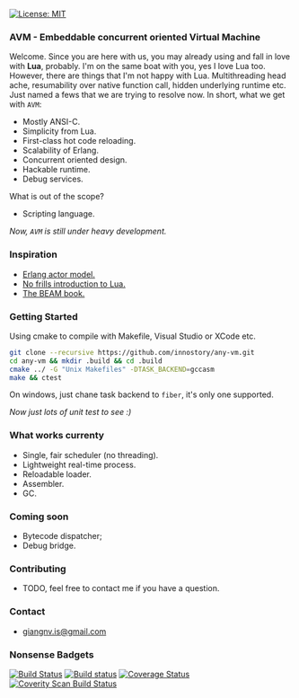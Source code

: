 [![License: MIT](https://img.shields.io/badge/License-MIT-blue.svg)](https://opensource.org/licenses/MIT)

### AVM - Embeddable concurrent oriented Virtual Machine

Welcome. Since you are here with us, you may already using and fall in love with **Lua**, probably. I'm on the same boat with you, yes I love Lua too. However, there are things that I'm not happy with Lua. Multithreading head ache, resumability over native function call, hidden underlying runtime etc. Just named a fews that we are trying to resolve now. In short, what we get with `AVM`:

- Mostly ANSI-C.
- Simplicity from Lua.
- First-class hot code reloading.
- Scalability of Erlang.
- Concurrent oriented design.
- Hackable runtime.
- Debug services.

What is out of the scope?

- Scripting language.

*Now, `AVM` is still under heavy development.*

### Inspiration

- [Erlang actor model.](http://www.brianstorti.com/the-actor-model/)
- [No frills introduction to Lua.](http://luaforge.net/docman/83/98/ANoFrillsIntroToLua51VMInstructions.pdf)
- [The BEAM book.](https://github.com/happi/theBeamBook)

### Getting Started

Using cmake to compile with Makefile, Visual Studio or XCode etc.

```sh
git clone --recursive https://github.com/innostory/any-vm.git
cd any-vm && mkdir .build && cd .build
cmake ../ -G "Unix Makefiles" -DTASK_BACKEND=gccasm
make && ctest
```

On windows, just chane task backend to `fiber`, it's only one supported.

*Now just lots of unit test to see :)*

### What works currenty

- Single, fair scheduler (no threading).
- Lightweight real-time process.
- Reloadable loader.
- Assembler.
- GC.

### Coming soon

- Bytecode dispatcher;
- Debug bridge.

### Contributing

- TODO, feel free to contact me if you have a question.

### Contact

- giangnv.is@gmail.com

### Nonsense Badgets
[![Build Status](https://travis-ci.org/innostory/any-vm.svg?branch=master)](https://travis-ci.org/innostory/any-vm) 
[![Build status](https://ci.appveyor.com/api/projects/status/0t5f79e4x9akyi0e?svg=true)](https://ci.appveyor.com/project/innostory/any-vm)
[![Coverage Status](https://coveralls.io/repos/github/innostory/any-vm/badge.svg)](https://coveralls.io/github/innostory/any-vm)
<a href="https://scan.coverity.com/projects/innostory-any-vm">
  <img alt="Coverity Scan Build Status"
       src="https://scan.coverity.com/projects/12663/badge.svg"/>
</a>

